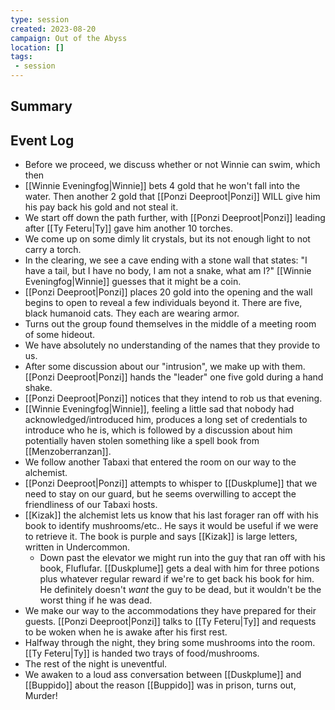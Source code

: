 ```yaml
---
type: session
created: 2023-08-20
campaign: Out of the Abyss
location: []
tags:
 - session
---
```



## Summary

## Event Log

- Before we proceed, we discuss whether or not Winnie can swim, which then 
- [[Winnie Eveningfog|Winnie]] bets 4 gold that he won't fall into the water. Then another 2 gold that [[Ponzi Deeproot|Ponzi]] WILL give him his pay back his gold and not steal it.
- We start off down the path further, with [[Ponzi Deeproot|Ponzi]] leading after [[Ty Feteru|Ty]] gave him another 10 torches.
- We come up on some dimly lit crystals, but its not enough light to not carry a torch.
- In the clearing, we see a cave ending with a stone wall that states: "I have a tail, but I have no body, I am not a snake, what am I?" [[Winnie Eveningfog|Winnie]] guesses that it might be a coin.
- [[Ponzi Deeproot|Ponzi]] places 20 gold into the opening and the wall begins to open to reveal a few individuals beyond it. There are five, black humanoid cats. They each are wearing armor.
- Turns out the group found themselves in the middle of a meeting room of some hideout.
- We have absolutely no understanding of the names that they provide to us.
- After some discussion about our "intrusion", we make up with them. [[Ponzi Deeproot|Ponzi]] hands the "leader" one five gold during a hand shake.
- [[Ponzi Deeproot|Ponzi]] notices that they intend to rob us that evening.
- [[Winnie Eveningfog|Winnie]], feeling a little sad that nobody had acknowledged/introduced him, produces a long set of credentials to introduce who he is, which is followed by a discussion about him potentially haven stolen something like a spell book from [[Menzoberranzan]].
- We follow another Tabaxi that entered the room on our way to the alchemist.
- [[Ponzi Deeproot|Ponzi]] attempts to whisper to [[Duskplume]] that we need to stay on our guard, but he seems overwilling to accept the friendliness of our Tabaxi hosts.
- [[Kizak]] the alchemist lets us know that his last forager ran off with his book to identify mushrooms/etc.. He says it would be useful if we were to retrieve it. The book is purple and says [[Kizak]] is large letters, written in Undercommon.
	- Down past the elevator we might run into the guy that ran off with his book, Fluflufar. [[Duskplume]] gets a deal with him for three potions plus whatever regular reward if we're to get back his book for him. He definitely doesn't *want* the guy to be dead, but it wouldn't be the worst thing if he was dead.
- We make our way to the accommodations they have prepared for their guests. [[Ponzi Deeproot|Ponzi]] talks to [[Ty Feteru|Ty]] and requests to be woken when he is awake after his first rest.
- Halfway through the night, they bring some mushrooms into the room. [[Ty Feteru|Ty]] is handed two trays of food/mushrooms.
- The rest of the night is uneventful.
- We awaken to a loud ass conversation between [[Duskplume]] and [[Buppido]] about the reason [[Buppido]] was in prison, turns out, Murder!


